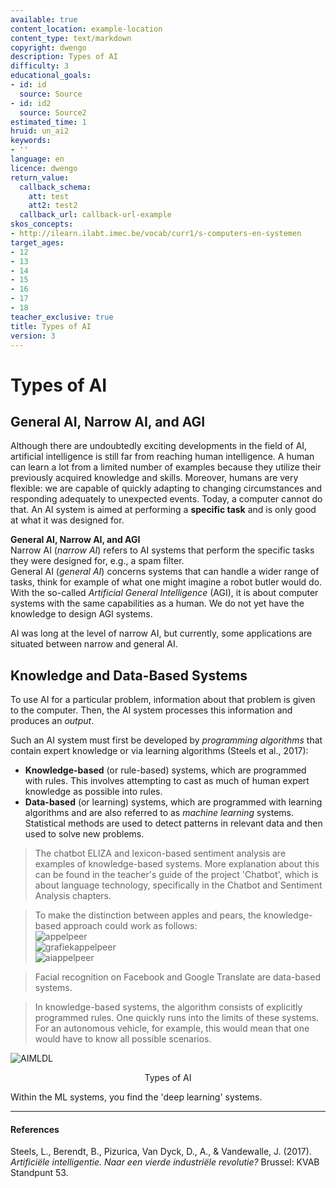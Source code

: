 ```yaml
---
available: true
content_location: example-location
content_type: text/markdown
copyright: dwengo
description: Types of AI
difficulty: 3
educational_goals:
- id: id
  source: Source
- id: id2
  source: Source2
estimated_time: 1
hruid: un_ai2
keywords:
- ''
language: en
licence: dwengo
return_value:
  callback_schema:
    att: test
    att2: test2
  callback_url: callback-url-example
skos_concepts:
- http://ilearn.ilabt.imec.be/vocab/curr1/s-computers-en-systemen
target_ages:
- 12
- 13
- 14
- 15
- 16
- 17
- 18
teacher_exclusive: true
title: Types of AI
version: 3
---
```

# Types of AI

## General AI, Narrow AI, and AGI

Although there are undoubtedly exciting developments in the field of AI, artificial intelligence is still far from reaching human intelligence. A human can learn a lot from a limited number of examples because they utilize their previously acquired knowledge and skills. Moreover, humans are very flexible: we are capable of quickly adapting to changing circumstances and responding adequately to unexpected events. Today, a computer cannot do that. An AI system is aimed at performing a **specific task** and is only good at what it was designed for.

<div class="alert alert-box alert-success">
    <strong>General AI, Narrow AI, and AGI</strong><br> 
    Narrow AI (<em>narrow AI</em>) refers to AI systems that perform the specific tasks they were designed for, e.g., a spam filter. <br>
    General AI (<em>general AI</em>) concerns systems that can handle a wider range of tasks, think for example of what one might imagine a robot butler would do. <br>
    With the so-called <em>Artificial General Intelligence</em> (AGI), it is about computer systems with the same capabilities as a human. We do not yet have the knowledge to design AGI systems.
</div>

AI was long at the level of narrow AI, but currently, some applications are situated between narrow and general AI.

## Knowledge and Data-Based Systems

To use AI for a particular problem, information about that problem is given to the computer. Then, the AI system processes this information and produces an *output*.

Such an AI system must first be developed by *programming algorithms* that contain expert knowledge or via learning algorithms (Steels et al., 2017):

- **Knowledge-based** (or rule-based) systems, which are programmed with rules. This involves attempting to cast as much of human expert knowledge as possible into rules.
- **Data-based** (or learning) systems, which are programmed with learning algorithms and are also referred to as *machine learning* systems. Statistical methods are used to detect patterns in relevant data and then used to solve new problems.

> The chatbot ELIZA and lexicon-based sentiment analysis are examples of knowledge-based systems. More explanation about this can be found in the teacher's guide of the project 'Chatbot', which is about language technology, specifically in the Chatbot and Sentiment Analysis chapters.

> To make the distinction between apples and pears, the knowledge-based approach could work as follows:<br>
> ![appelpeer](https://user-images.githubusercontent.com/48352335/222241824-c9c43bb2-9f61-4c9c-b02d-2f9afff7b66b.png)<br>
> ![grafiekappelpeer](https://user-images.githubusercontent.com/48352335/222241772-8a2a37b2-4168-4f1b-8bf9-ab6baf23bd1d.png)<br>
> ![aiappelpeer](https://user-images.githubusercontent.com/48352335/222241756-dc5a5c42-d1f6-4b53-8af6-fdf09d395b93.png)

> Facial recognition on Facebook and Google Translate are data-based systems.

> In knowledge-based systems, the algorithm consists of explicitly programmed rules. One quickly runs into the limits of these systems. For an autonomous vehicle, for example, this would mean that one would have to know all possible scenarios.

![AIMLDL](https://user-images.githubusercontent.com/48352335/218815994-b1befa16-019e-46a3-a29c-f611faeecfd3.png)
<center> Types of AI</center>

Within the ML systems, you find the 'deep learning' systems.

-------------
#### References
Steels, L., Berendt, B., Pizurica, Van Dyck, D., A., & Vandewalle, J. (2017). *Artificiële intelligentie. Naar een vierde industriële revolutie?* Brussel: KVAB Standpunt 53.
